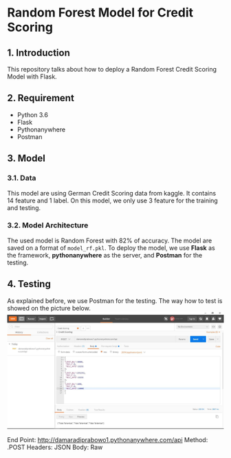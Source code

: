 # Random Forest Model for Credit Scoring

## 1. Introduction
This repository talks about how to deploy a Random Forest Credit Scoring Model with Flask. 

## 2. Requirement
- Python 3.6
- Flask
- Pythonanywhere
- Postman

## 3. Model
### 3.1. Data
This model are using German Credit Scoring data from kaggle. It contains 14 feature and 1 label. On this model, we only use 3 feature for the training and testing.
### 3.2. Model Architecture
The used model is Random Forest with 82% of accuracy. The model are saved on a format of `model_rf.pkl`. To deploy the model, we use **Flask** as the framework, **pythonanywhere** as the server, and **Postman** for the testing.

## 4. Testing
As explained before, we use Postman for the testing. The way how to test is showed on the picture below.
![postman](postman.JPG)

End Point: http://damaradiprabowo1.pythonanywhere.com/api
Method: .POST
Headers: JSON
Body: Raw
